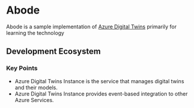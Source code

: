# Abode

Abode is a sample implementation of [Azure Digital Twins](https://docs.microsoft.com/en-us/azure/digital-twins/) primarily for learning the technology





## Development Ecosystem



### Key Points

- Azure Digital Twins Instance is the service that manages digital twins and their models.
- Azure Digital Twins Instance provides event-based integration to other Azure Services.